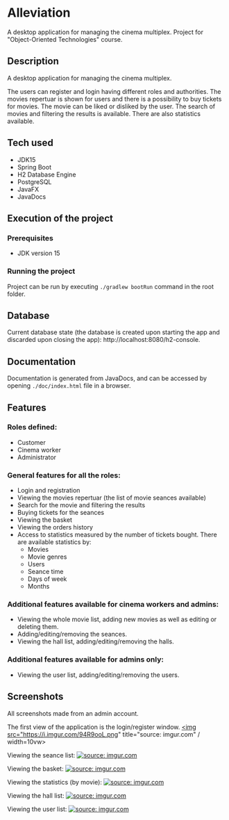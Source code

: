 # Alleviation
A desktop application for managing the cinema multiplex. Project for "Object-Oriented Technologies" course.

## Description
A desktop application for managing the cinema multiplex.  
  
The users can register and login having different roles and authorities. The movies repertuar is shown for users and there is a possibility to buy tickets for movies. The movie can be liked or disliked by the user. The search of movies and filtering the results is available. There are also statistics available.

## Tech used
- JDK15
- Spring Boot
- H2 Database Engine
- PostgreSQL
- JavaFX
- JavaDocs

## Execution of the project

### Prerequisites
- JDK version 15

### Running the project
Project can be run by executing `./gradlew bootRun` command in the root folder.

## Database
Current database state (the database is created upon starting the app and discarded upon closing the app): http://localhost:8080/h2-console.

## Documentation
Documentation is generated from JavaDocs, and can be accessed by opening `./doc/index.html` file in a browser.

## Features

### Roles defined:
- Customer
- Cinema worker
- Administrator

### General features for all the roles:
- Login and registration
- Viewing the movies repertuar (the list of movie seances available)
- Search for the movie and filtering the results
- Buying tickets for the seances
- Viewing the basket
- Viewing the orders history
- Access to statistics measured by the number of tickets bought. There are available statistics by:
  - Movies 
  - Movie genres
  - Users
  - Seance time
  - Days of week
  - Months

### Additional features available for cinema workers and admins:
- Viewing the whole movie list, adding new movies as well as editing or deleting them.
- Adding/editing/removing the seances.
- Viewing the hall list, adding/editing/removing the halls.

### Additional features available for admins only:
- Viewing the user list, adding/editing/removing the users.

## Screenshots
All screenshots made from an admin account. 
  
The first view of the application is the login/register window.
<a href="https://imgur.com/94R9ooL"><img src="https://i.imgur.com/94R9ooL.png" title="source: imgur.com" / width=10vw></a>
  
Viewing the seance list:
<a href="https://imgur.com/IhyRDjg"><img src="https://i.imgur.com/IhyRDjg.png" title="source: imgur.com" /></a>
  
Viewing the basket:
<a href="https://imgur.com/zDvBHay"><img src="https://i.imgur.com/zDvBHay.png" title="source: imgur.com" /></a>
  
Viewing the statistics (by movie):
<a href="https://imgur.com/glhSs9D"><img src="https://i.imgur.com/glhSs9D.png" title="source: imgur.com" /></a>
  
Viewing the hall list:
<a href="https://imgur.com/8oms2NN"><img src="https://i.imgur.com/8oms2NN.png" title="source: imgur.com" /></a>
  
Viewing the user list:
<a href="https://imgur.com/NBlSmN1"><img src="https://i.imgur.com/NBlSmN1.png" title="source: imgur.com" /></a>
